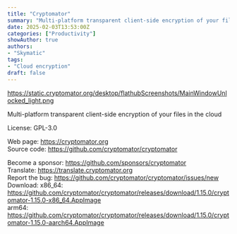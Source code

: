 ```yaml
---
title: "Cryptomator"
summary: "Multi-platform transparent client-side encryption of your files in the cloud"
date: 2025-02-03T13:53:00Z
categories: ["Productivity"]
showAuthor: true
authors:
- "Skymatic"
tags: 
- "Cloud encryption"
draft: false
---
```


https://static.cryptomator.org/desktop/flathubScreenshots/MainWindowUnlocked_light.png

Multi-platform transparent client-side encryption of your files in the cloud

License: GPL-3.0

Web page: <https://cryptomator.org>  
Source code: <https://github.com/cryptomator/cryptomator>

Become a sponsor: <https://github.com/sponsors/cryptomator>  
Translate: <https://translate.cryptomator.org>  
Report the bug: <https://github.com/cryptomator/cryptomator/issues/new>  
Download:   x86_64: <https://github.com/cryptomator/cryptomator/releases/download/1.15.0/cryptomator-1.15.0-x86_64.AppImage>  
            arm64: <https://github.com/cryptomator/cryptomator/releases/download/1.15.0/cryptomator-1.15.0-aarch64.AppImage>
